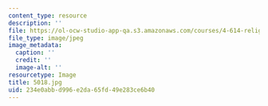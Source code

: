 ```yaml
---
content_type: resource
description: ''
file: https://ol-ocw-studio-app-qa.s3.amazonaws.com/courses/4-614-religious-architecture-and-islamic-cultures-fall-2002/234e0abbd996e2da65fd49e283ce6b40_5018.jpg
file_type: image/jpeg
image_metadata:
  caption: ''
  credit: ''
  image-alt: ''
resourcetype: Image
title: 5018.jpg
uid: 234e0abb-d996-e2da-65fd-49e283ce6b40
---
```


